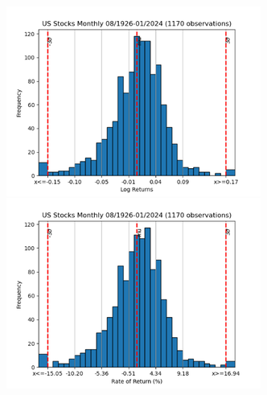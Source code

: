 ![Log Returns Distribution](https://github.com/Julio-Arroyo/cpp-risk-management/blob/main/TimeVaryingVol/img/log_returns_histogram.png?raw=true)
![Rate of Returns Distribution](https://github.com/Julio-Arroyo/cpp-risk-management/blob/main/TimeVaryingVol/img/pct_return_hist.png?raw=true)

